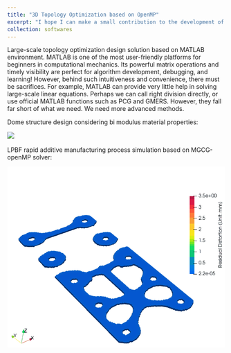 ```yaml
---
title: "3D Topology Optimization based on OpenMP"
excerpt: "I hope I can make a small contribution to the development of the topology optimization community. Make it easier for everyone to use topology optimization programs to achieve various wonderful designs. For example, on your laptop, it takes one to two hours to implement a large-scale design :).<br/><br/><img src='/images/封面.png'>"
collection: softwares
---
```



Large-scale topology optimization design solution based on MATLAB environment. 
MATLAB is one of the most user-friendly platforms for beginners in computational mechanics. Its powerful matrix operations and timely visibility are perfect for algorithm development, debugging, and learning! However, behind such intuitiveness and convenience, there must be sacrifices. For example, MATLAB can provide very little help in solving large-scale linear equations. Perhaps we can call right division directly, or use official MATLAB functions such as PCG and GMERS. However, they fall far short of what we need. We need more advanced methods.

<div class="research-text2">
<p>Dome structure design considering bi modulus material properties:</p>
</div>
<img src='/images/A-Supp.gif'>

<div class="research-text2">
<p>LPBF rapid additive manufacturing process simulation based on MGCG-openMP solver:</p>
</div>
<img src='/images/图片3.gif'>